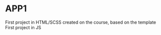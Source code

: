 # APP1
First project in HTML/SCSS created on the course, based on the template<br>
First project in JS
